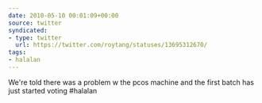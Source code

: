 ```yaml
---
date: 2010-05-10 00:01:09+00:00
source: twitter
syndicated:
- type: twitter
  url: https://twitter.com/roytang/statuses/13695312670/
tags:
- halalan
---
```


We're told there was a problem w the pcos machine and the first batch has just started voting #halalan